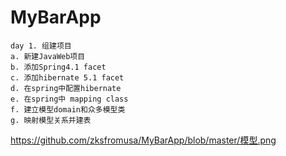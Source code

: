 # MyBarApp
	day 1. 组建项目
	a. 新建JavaWeb项目
	b. 添加Spring4.1 facet
	c. 添加hibernate 5.1 facet
	d. 在spring中配置hibernate
	e. 在spring中 mapping class
	f. 建立模型domain和众多模型类
	g. 映射模型关系并建表
https://github.com/zksfromusa/MyBarApp/blob/master/模型.png

